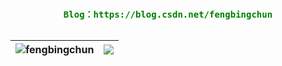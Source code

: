<p style="text-align: center; font-weight: bold; color: green;">
  <br>
  <samp>
    <br />  Blog：https://blog.csdn.net/fengbingchun
    <br />
    <br />
  </samp>

| <a> <img align="center" src="https://github-readme-stats.vercel.app/api?username=fengbingchun&show_icons=true&include_all_commits=true&theme=buefy&hide_border=true" alt="fengbingchun" /> </a> | <a> <img align="center" src="https://github-readme-stats.vercel.app/api/top-langs/?username=fengbingchun&layout=compact&theme=buefy&hide_border=true" /> </a> | 
| ------------- | ------------- |

</p>